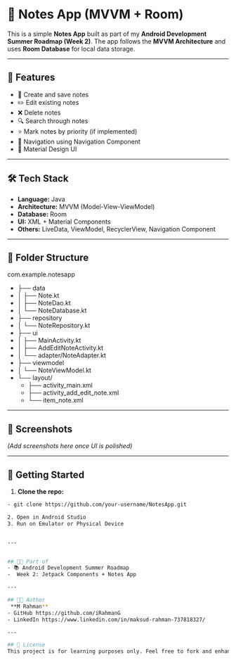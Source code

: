 # 📝 Notes App (MVVM + Room)

This is a simple **Notes App** built as part of my **Android Development Summer Roadmap (Week 2)**. The app follows the **MVVM Architecture** and uses **Room Database** for local data storage.

---

## 🚀 Features
- 🧠 Create and save notes
- ✏️ Edit existing notes
- ❌ Delete notes
- 🔍 Search through notes
- ⭐ Mark notes by priority (if implemented)
- 🧭 Navigation using Navigation Component
- 🎨 Material Design UI

---

## 🛠 Tech Stack

- **Language:** Java  
- **Architecture:** MVVM (Model-View-ViewModel)  
- **Database:** Room  
- **UI:** XML + Material Components  
- **Others:** LiveData, ViewModel, RecyclerView, Navigation Component

---

## 📂 Folder Structure
com.example.notesapp
- ├── data
- │   ├── Note.kt
- │   ├── NoteDao.kt
- │   └── NoteDatabase.kt
- ├── repository
- │   └── NoteRepository.kt
- ├── ui
- │   ├── MainActivity.kt
- │   ├── AddEditNoteActivity.kt
- │   └── adapter/NoteAdapter.kt
- ├── viewmodel
- │   └── NoteViewModel.kt
- └── layout/
   - ├── activity_main.xml
   - ├── activity_add_edit_note.xml
   - └── item_note.xml

---



## 📸 Screenshots

*(Add screenshots here once UI is polished)*

---

## 🔧 Getting Started

1. **Clone the repo:**
```bash
- git clone https://github.com/your-username/NotesApp.git

2. Open in Android Studio
3. Run on Emulator or Physical Device


---


## 🧑‍🎓 Part of
- 📚 Android Development Summer Roadmap
-  Week 2: Jetpack Components + Notes App

---

## 👨‍💻 Author
 **M Rahman**
- GitHub https://github.com/iRahmanG
- LinkedIn https://www.linkedin.com/in/maksud-rahman-737818327/

---

## 📌 License
This project is for learning purposes only. Feel free to fork and enhance it!

